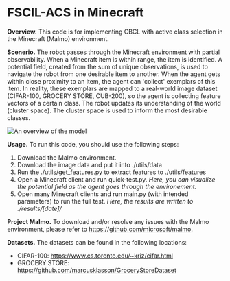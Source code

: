 # FSCIL-ACS in Minecraft

**Overview.** This code is for implementing CBCL with active class selection in the Minecraft (Malmo) environment. 

**Scenerio.** The robot passes through the Minecraft environment with partial observability. When a Minecraft item is within range, the item is identified. A potential field, created from the sum of unique observations, is used to navigate the robot from one desirable item to another. When the agent gets within close proximity to an item, the agent can 'collect' exemplars of this item. In reality, these exemplars are mapped to a real-world image dataset (CIFAR-100, GROCERY STORE, CUB-200), so the agent is collecting feature vectors of a certain class. The robot updates its understanding of the world (cluster space). The cluster space is used to inform the most desirable classes.

![An overview of the model](https://github.com/chrismcclurg/minecraft-incremental-learning/blob/main/compModel.png?raw=true)

**Usage.**  To run this code, you should use the following steps:
1. Download the Malmo environment. 
2. Download the image data and put it into ./utils/data
3. Run the ./utils/get_features.py to extract features to ./utils/features
4. Open a Minecraft client and run quick-test.py. *Here, you can visualize the potential field as the agent goes through the environement.*
5. Open many Minecraft clients and run main.py (with intended parameters) to run the full test. *Here, the results are written to ./results/[date]/*

**Project Malmo.** To download and/or resolve any issues with the Malmo environment, please refer to https://github.com/microsoft/malmo.

**Datasets.** The datasets can be found in the following locations:
- CIFAR-100: https://www.cs.toronto.edu/~kriz/cifar.html
- GROCERY STORE: https://github.com/marcusklasson/GroceryStoreDataset
